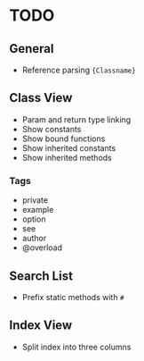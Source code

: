 # TODO

## General

- Reference parsing `{Classname}`

## Class View

- Param and return type linking
- Show constants
- Show bound functions
- Show inherited constants
- Show inherited methods

### Tags

- private
- example
- option
- see
- author
- @overload

## Search List

- Prefix static methods with `#`

## Index View

- Split index into three columns
